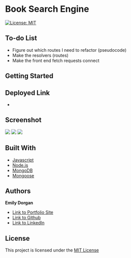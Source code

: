 # Book Search Engine

[![License: MIT](https://img.shields.io/badge/License-MIT-yellow.svg)](https://opensource.org/licenses/MIT)

## To-do List

* Figure out which routes I need to refactor (pseudocode)
* Make the resolvers (routes)
* Make the front end fetch requests connect

## Getting Started



## Deployed Link

* []()

## Screenshot

![](screenshots/.png)
![](screenshots/.png)
![](screenshots/.png)

## Built With

* [Javascript](https://developer.mozilla.org/en-US/docs/Web/JavaScript)
* [Node.js](https://nodejs.org/)
* [MongoDB](https://www.mongodb.com/)
* [Mongoose](https://mongoosejs.com/)

## Authors

**Emily Dorgan** 

- [Link to Portfolio Site](https://emdorgan.github.io/updated-portfolio/)
- [Link to Github](https://github.com/emdorgan)
- [Link to LinkedIn](https://www.linkedin.com/in/emily-dorgan/)

## License

This project is licensed under the [MIT License](https://opensource.org/licenses/MIT)